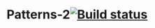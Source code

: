# Patterns-2[![Build status](https://ci.appveyor.com/api/projects/status/7rioy9rovqciex1p?svg=true)](https://ci.appveyor.com/project/NekrasovaMN/patterns-2)
